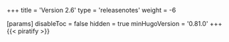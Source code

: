+++
title = 'Version 2.6'
type = 'releasenotes'
weight = -6

[params]
  disableToc = false
  hidden = true
  minHugoVersion = '0.81.0'
+++
{{< piratify >}}
